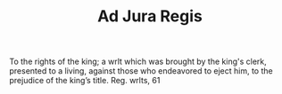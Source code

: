 ---
title: Ad Jura Regis
letter: A
permalink: "/definitions/ad-jura-regis.html"
body: To the rights of the king; a wrlt which was brought by the king's clerk, presented
  to a living, against those who endeavored to eject him, to the prejudice of the
  king’s title. Reg. wrlts, 61
published_at: '2018-07-07'
source: Black's Law Dictionary
layout: post
---